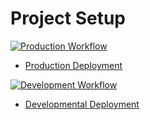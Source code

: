 # Project Setup

[![Production Workflow](https://github.com/saphire001/S-218-006-pf/actions/workflows/prod.yml/badge.svg)](https://github.com/saphire001/S-218-006-pf/actions/workflows/prod.yml)

* [Production Deployment](https://is-pf.herokuapp.com/)


[![Development Workflow](https://github.com/saphire001/S-218-006-pf/actions/workflows/dev.yml/badge.svg)](https://github.com/saphire001/S-218-006-pf/actions/workflows/dev.yml)

* [Developmental Deployment](https://is-pf-2.herokuapp.com/)